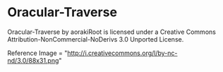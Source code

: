 Oracular-Traverse
=================
Oracular-Traverse by aorakiRoot is licensed under a Creative Commons Attribution-NonCommercial-NoDerivs 3.0 Unported License.

Reference Image = "http://i.creativecommons.org/l/by-nc-nd/3.0/88x31.png"
